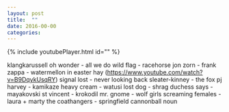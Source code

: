 ```yaml
---
layout: post
title:  ""
date: 2016-00-00
categories:
---
```

{% include youtubePlayer.html id="" %}

klangkarussell
oh wonder - all we do
wild flag - racehorse
jon zorn -
frank zappa - watermellon in easter hay (https://www.youtube.com/watch?v=B9DqykUsqRY)
signal lost - never looking back
sleater-kinney - the fox
pj harvey - kamikaze
heavy cream - watusi
lost dog - shrag
duchess says - mayakovski
st vincent - krokodil
mr. gnome - wolf girls
screaming females - laura + marty
the coathangers - springfield cannonball
noun
